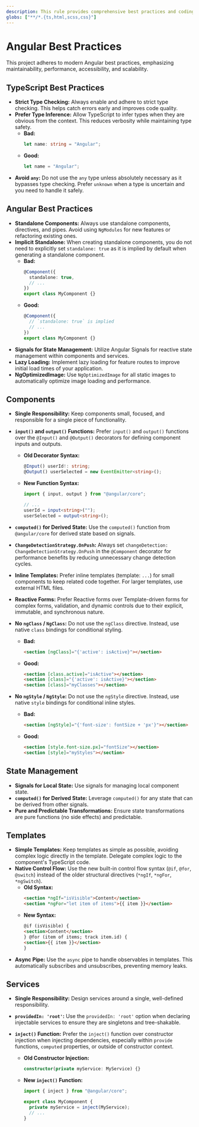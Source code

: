 ```yaml
---
description: This rule provides comprehensive best practices and coding standards for Angular development, focusing on modern TypeScript, standalone components, signals, and performance optimizations.
globs: ["**/*.{ts,html,scss,css}"]
---
```


# Angular Best Practices

This project adheres to modern Angular best practices, emphasizing maintainability, performance, accessibility, and scalability.

## TypeScript Best Practices

- **Strict Type Checking:** Always enable and adhere to strict type checking. This helps catch errors early and improves code quality.
- **Prefer Type Inference:** Allow TypeScript to infer types when they are obvious from the context. This reduces verbosity while maintaining type safety.
  - **Bad:**
    ```typescript
    let name: string = "Angular";
    ```
  - **Good:**
    ```typescript
    let name = "Angular";
    ```
- **Avoid `any`:** Do not use the `any` type unless absolutely necessary as it bypasses type checking. Prefer `unknown` when a type is uncertain and you need to handle it safely.

## Angular Best Practices

- **Standalone Components:** Always use standalone components, directives, and pipes. Avoid using `NgModules` for new features or refactoring existing ones.
- **Implicit Standalone:** When creating standalone components, you do not need to explicitly set `standalone: true` as it is implied by default when generating a standalone component.
  - **Bad:**
    ```typescript
    @Component({
      standalone: true,
      // ...
    })
    export class MyComponent {}
    ```
  - **Good:**
    ```typescript
    @Component({
      // `standalone: true` is implied
      // ...
    })
    export class MyComponent {}
    ```
- **Signals for State Management:** Utilize Angular Signals for reactive state management within components and services.
- **Lazy Loading:** Implement lazy loading for feature routes to improve initial load times of your application.
- **NgOptimizedImage:** Use `NgOptimizedImage` for all static images to automatically optimize image loading and performance.

## Components

- **Single Responsibility:** Keep components small, focused, and responsible for a single piece of functionality.
- **`input()` and `output()` Functions:** Prefer `input()` and `output()` functions over the `@Input()` and `@Output()` decorators for defining component inputs and outputs.

  - **Old Decorator Syntax:**
    ```typescript
    @Input() userId!: string;
    @Output() userSelected = new EventEmitter<string>();
    ```
  - **New Function Syntax:**

    ```typescript
    import { input, output } from "@angular/core";

    // ...
    userId = input<string>("");
    userSelected = output<string>();
    ```

- **`computed()` for Derived State:** Use the `computed()` function from `@angular/core` for derived state based on signals.
- **`ChangeDetectionStrategy.OnPush`:** Always set `changeDetection: ChangeDetectionStrategy.OnPush` in the `@Component` decorator for performance benefits by reducing unnecessary change detection cycles.
- **Inline Templates:** Prefer inline templates (template: `...`) for small components to keep related code together. For larger templates, use external HTML files.
- **Reactive Forms:** Prefer Reactive forms over Template-driven forms for complex forms, validation, and dynamic controls due to their explicit, immutable, and synchronous nature.
- **No `ngClass` / `NgClass`:** Do not use the `ngClass` directive. Instead, use native `class` bindings for conditional styling.
  - **Bad:**
    ```html
    <section [ngClass]="{'active': isActive}"></section>
    ```
  - **Good:**
    ```html
    <section [class.active]="isActive"></section>
    <section [class]="{'active': isActive}"></section>
    <section [class]="myClasses"></section>
    ```
- **No `ngStyle` / `NgStyle`:** Do not use the `ngStyle` directive. Instead, use native `style` bindings for conditional inline styles.
  - **Bad:**
    ```html
    <section [ngStyle]="{'font-size': fontSize + 'px'}"></section>
    ```
  - **Good:**
    ```html
    <section [style.font-size.px]="fontSize"></section>
    <section [style]="myStyles"></section>
    ```

## State Management

- **Signals for Local State:** Use signals for managing local component state.
- **`computed()` for Derived State:** Leverage `computed()` for any state that can be derived from other signals.
- **Pure and Predictable Transformations:** Ensure state transformations are pure functions (no side effects) and predictable.

## Templates

- **Simple Templates:** Keep templates as simple as possible, avoiding complex logic directly in the template. Delegate complex logic to the component's TypeScript code.
- **Native Control Flow:** Use the new built-in control flow syntax (`@if`, `@for`, `@switch`) instead of the older structural directives (`*ngIf`, `*ngFor`, `*ngSwitch`).
  - **Old Syntax:**
    ```html
    <section *ngIf="isVisible">Content</section>
    <section *ngFor="let item of items">{{ item }}</section>
    ```
  - **New Syntax:**
    ```html
    @if (isVisible) {
    <section>Content</section>
    } @for (item of items; track item.id) {
    <section>{{ item }}</section>
    }
    ```
- **Async Pipe:** Use the `async` pipe to handle observables in templates. This automatically subscribes and unsubscribes, preventing memory leaks.

## Services

- **Single Responsibility:** Design services around a single, well-defined responsibility.
- **`providedIn: 'root'`:** Use the `providedIn: 'root'` option when declaring injectable services to ensure they are singletons and tree-shakable.
- **`inject()` Function:** Prefer the `inject()` function over constructor injection when injecting dependencies, especially within `provide` functions, `computed` properties, or outside of constructor context.

  - **Old Constructor Injection:**
    ```typescript
    constructor(private myService: MyService) {}
    ```
  - **New `inject()` Function:**

    ```typescript
    import { inject } from "@angular/core";

    export class MyComponent {
      private myService = inject(MyService);
      // ...
    }
    ```
